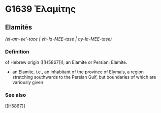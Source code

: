 # G1639 Ἐλαμίτης

## Elamítēs

_(el-am-ee'-tace | eh-la-MEE-tase | ay-la-MEE-tase)_

### Definition

of Hebrew origin ([[H5867]]); an Elamite or Persian; Elamite.

- an Elamite, i.e., an inhabitant of the province of Elymais, a region stretching southwards to the Persian Gulf, but boundaries of which are variously given

### See also

[[H5867]]

